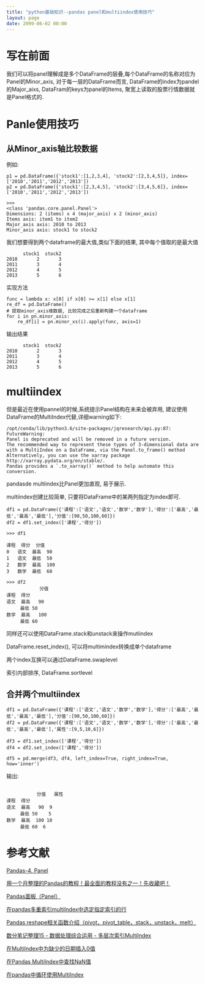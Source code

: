 ```yaml
---
title: "python基础知识--pandas panel和multiindex使用技巧"
layout: page
date: 2099-06-02 00:00
---
```



# 写在前面
我们可以将panel理解成是多个DataFrame的层叠,每个DataFrame的名称对应为Panel的Minor_axis, 对于每一层的DataFrame而言, DataFrame的index为pandel的Major_aixs, DataFram的keys为panel的Items, 聚宽上读取的股票行情数据就是Panel格式的.

# Panle使用技巧
## 从Minor_axis轴比较数据
例如:
```
p1 = pd.DataFrame({'stock1':[1,2,3,4], 'stock2':[2,3,4,5]}, index=['2010','2011','2012','2013'])
p2 = pd.DataFrame({'stock1':[2,3,4,5], 'stock2':[3,4,5,6]}, index=['2010','2011','2012','2013'])

>>>
<class 'pandas.core.panel.Panel'>
Dimensions: 2 (items) x 4 (major_axis) x 2 (minor_axis)
Items axis: item1 to item2
Major_axis axis: 2010 to 2013
Minor_axis axis: stock1 to stock2
```
我们想要得到两个dataframe的最大值,类似下面的结果, 其中每个值取的是最大值
```
      stock1  stock2
2010       2       3
2011       3       4
2012       4       5
2013       5       6
```

实现方法
```
func = lambda x: x[0] if x[0] >= x[1] else x[1]
re_df = pd.DataFrame()
# 提取minor_axis维数据, 比较完成之后重新构建一个dataframe
for i in pn.minor_axis:
    re_df[i] = pn.minor_xs(i).apply(func, axis=1)
```
输出结果
```
      stock1  stock2
2010       2       3
2011       3       4
2012       4       5
2013       5       6
```
# multiindex
但是最近在使用pannel的时候,系统提示Panel结构在未来会被弃用, 建议使用DataFrame的MultiIndex代替,详细warning如下:
```
/opt/conda/lib/python3.6/site-packages/jqresearch/api.py:87: FutureWarning: 
Panel is deprecated and will be removed in a future version.
The recommended way to represent these types of 3-dimensional data are with a MultiIndex on a DataFrame, via the Panel.to_frame() method
Alternatively, you can use the xarray package http://xarray.pydata.org/en/stable/.
Pandas provides a `.to_xarray()` method to help automate this conversion.
```

pandasde multiindex比Panel更加直观, 易于展示.

multiindex创建比较简单, 只要将DataFrame中的某两列指定为index即可.
```
df1 = pd.DataFrame({'课程':['语文','语文','数学','数学'],'得分':['最高','最低','最高','最低'],'分值':[90,50,100,60]})
df2 = df1.set_index(['课程','得分'])

>>> df1

课程	得分	分值
0	语文	最高	90
1	语文	最低	50
2	数学	最高	100
3	数学	最低	60

>>> df2
            分值
课程  得分	
语文  最高	 90
     最低	50
数学  最高	 100
     最低	60
```

同样还可以使用DataFrame.stack和unstack来操作mutiindex

DataFrame.reset_index(), 可以将multimindex转换成单个dataframe

两个index互换可以通过DataFrame.swaplevel

索引内部排序, DataFrame.sortlevel

## 合并两个multiindex
```
df1 = pd.DataFrame({'课程':['语文','语文','数学','数学'],'得分':['最高','最低','最高','最低'],'分值':[90,50,100,60]})
df2 = pd.DataFrame({'课程':['语文','语文','数学','数学'],'得分':['最高','最低','最高','最低'],'属性':[9,5,10,6]})

df3 = df1.set_index(['课程','得分'])
df4 = df2.set_index(['课程','得分'])

df5 = pd.merge(df3, df4, left_index=True, right_index=True, how='inner')
```
输出:
```

           分值	属性
课程	得分		
语文	最高	 90	 9
     最低	50    5
数学	最高 	100	10
     最低	60	6
```



# 参考文献
[Pandas-4. Panel](https://www.jianshu.com/p/0865813c590e)

[用一个月整理的Pandas的教程！最全面的教程没有之一！先收藏吧！](https://www.jianshu.com/p/5aa6579f70b1)

[Pandas面板（Panel）](https://www.yiibai.com/pandas/python_pandas_panel.html)

[在pandas多重索引multiIndex中选定指定索引的行](https://blog.csdn.net/PIPIXIU/article/details/80232805)

[Pandas reshape相关函数介绍（pivot，pivot_table，stack，unstack，melt）](https://blog.csdn.net/wj1066/article/details/82261458)

[数分笔记整理15 - 数据处理综合运用 - 多层次索引MultiIndex](https://blog.csdn.net/qq_42442369/article/details/86662641)

[在MultiIndex中为缺少的日期插入0值](https://codeday.me/bug/20190401/860405.html)

[在Pandas MultiIndex中查找NaN值](https://codeday.me/bug/20190607/1193787.html)

[在pandas中循环使用MultiIndex](https://codeday.me/bug/20190302/747481.html)